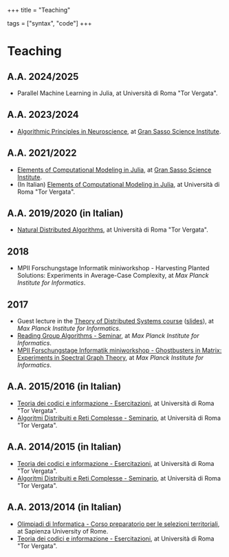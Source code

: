 
+++
title = "Teaching"


tags = ["syntax", "code"]
+++

# Teaching

## A.A. 2024/2025

* Parallel Machine Learning in Julia, at Università di Roma "Tor Vergata".

## A.A. 2023/2024

* [Algorithmic Principles in Neuroscience](/teaching/alpine24/), at [Gran Sasso Science Institute](https://gssi.it/).

## A.A. 2021/2022

* [Elements of Computational Modeling in Julia](https://natema.github.io/ECMJ-GSSI-2022), at [Gran Sasso Science Institute](https://gssi.it/).
* (In Italian) [Elements of Computational Modeling in Julia](https://natema.github.io/ECMJ-it-2022), at Università di Roma "Tor Vergata".

## A.A. 2019/2020 (in Italian)

* [Natural Distributed Algorithms](/teaching/nda19/), at Università di Roma "Tor Vergata".

## 2018

* MPII Forschungstage Informatik miniworkshop - Harvesting Planted Solutions: Experiments in Average-Case Complexity, at *Max Planck Institute for Informatics*.

## 2017

* Guest lecture in the [Theory of Distributed Systems course](https://www.mpi-inf.mpg.de/departments/algorithms-complexity/teaching/winter17/tods/) ([slides](/static/docs/talks-2017/ToDS17/ToDS2017.pdf)), at *Max Planck Institute for Informatics*.
* [Reading Group Algorithms - Seminar](https://www.mpi-inf.mpg.de/departments/algorithms-complexity/teaching/summer17/reading-group/), at *Max Planck Institute for Informatics*.
* [MPII Forschungstage Informatik miniworkshop - Ghostbusters in Matrix: Experiments in Spectral Graph Theory](/static/docs/talks-2017/flyer-forschungstage-mpii-2017/Forschungstage-Informatik-2017.pdf), at *Max Planck Institute for Informatics*.

## A.A. 2015/2016 (in Italian)

* [Teoria dei codici e informazione - Esercitazioni](http://www.informatica.uniroma2.it/f0?fid=220&srv=0&os=2015&cdl=0&id=TCI), at Università di Roma "Tor Vergata".
* [Algoritmi Distribuiti e Reti Complesse - Seminario](http://www.informatica.uniroma2.it/f0?fid=220&srv=0&os=2015&cdl=1&id=ADRC), at Università di Roma "Tor Vergata".

## A.A. 2014/2015 (in Italian)

* [Teoria dei codici e informazione - Esercitazioni](http://www.informatica.uniroma2.it/f0?fid=21&os=0&id=TCI), at Università di Roma "Tor Vergata".
* [Algoritmi Distribuiti e Reti Complesse - Seminario](), at Università di Roma "Tor Vergata".

## A.A. 2013/2014 (in Italian)

* [Olimpiadi di Informatica - Corso preparatorio per le selezioni territoriali](http://wwwusers.di.uniroma1.it/~pasquale/oii/oii.html), at Sapienza University of Rome.
* [Teoria dei codici e informazione - Esercitazioni](), at Università di Roma "Tor Vergata".
